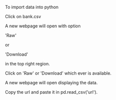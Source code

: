 

To import data into python

Click on bank.csv

A new webpage will open with option

'Raw'

or

'Download'

in the top right region.

Click on 'Raw' or 'Download' which ever is available.

A new webpage will open displaying the data.

Copy the url and paste it in pd.read_csv('url').
